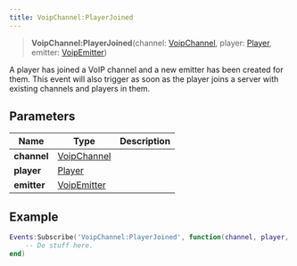 ```yaml
---
title: VoipChannel:PlayerJoined
---
```


> **VoipChannel:PlayerJoined**(channel: [VoipChannel](/vext/ref/client/type/voipchannel), player: [Player](/vext/ref/client/type/player), emitter: [VoipEmitter](/vext/ref/client/type/voipemitter))

A player has joined a VoIP channel and a new emitter has been created for them. This event will also trigger as soon as the player joins a server with existing channels and players in them.

## Parameters

| Name | Type | Description |
| ---- | ---- | ----------- |
| **channel** | [VoipChannel](/vext/ref/client/type/voipchannel) |  |
| **player** | [Player](/vext/ref/client/type/player) |  |
| **emitter** | [VoipEmitter](/vext/ref/client/type/voipemitter) |  |

## Example

```lua
Events:Subscribe('VoipChannel:PlayerJoined', function(channel, player, emitter)
    -- Do stuff here.
end)
```
